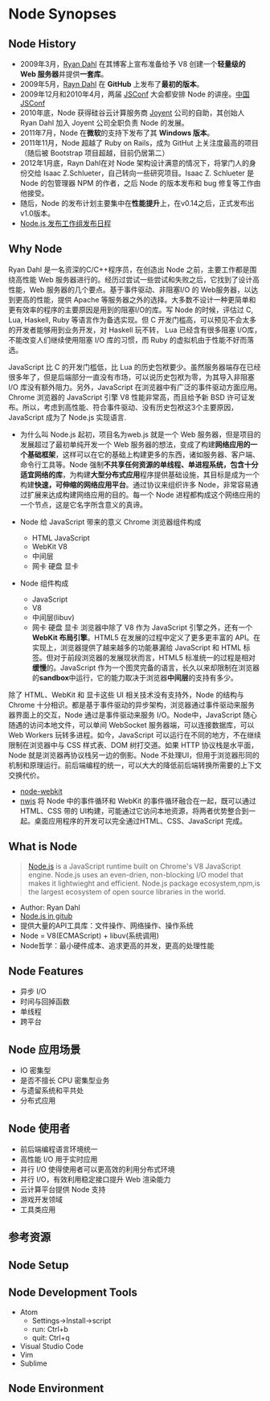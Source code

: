 # Node Synopses

## Node History
- 2009年3月，[Ryan Dahl](http://tinyclouds.org/) 在其博客上宣布准备给予 V8 创建一个**轻量级的 Web 服务器**并提供**一套库**。
- 2009年5月，[Rayn Dahl](https://github.com/ry) 在 **GitHub** 上发布了**最初的版本**。
- 2009年12月和2010年4月，两届 [JSConf](http://jsconf.com/) 大会都安排 Node 的讲座。[中国 JSConf](http://jsconf.cn/)
- 2010年底，Node 获得硅谷云计算服务商 [Joyent](https://www.joyent.com/) 公司的自助，其创始人 Ryan Dahl 加入 Joyent 公司全职负责 Node 的发展。
- 2011年7月，Node 在**微软**的支持下发布了其 **Windows 版本**。
- 2011年11月，Node 超越了 Ruby on Rails，成为 GitHut 上关注度最高的项目（随后被 Bootstrap 项目超越，目前仍居第二）
- 2012年1月底，Rayn Dahl在对 Node 架构设计满意的情况下，将掌门人的身份交给 Isaac Z.Schlueter，自己转向一些研究项目。Isaac Z. Schlueter 是 Node 的包管理器 NPM 的作者，之后 Node 的版本发布和 bug 修复等工作由他接受。
- 随后，Node 的发布计划主要集中在**性能提升**上，在v0.14之后，正式发布出v1.0版本。
- [Node.js 发布工作组发布日程](https://github.com/nodejs/Release#release-schedule1)

## Why Node
Ryan Dahl 是一名资深的C/C++程序员，在创造出 Node 之前，主要工作都是围绕高性能 Web 服务器进行的。经历过尝试一些尝试和失败之后，它找到了设计高性能，Web 服务器的几个要点。基于事件驱动、非阻塞I/O 的 Web服务器，以达到更高的性能，提供 Apache 等服务器之外的选择。大多数不设计一种更简单和更有效率的程序的主要原因是用到的阻塞I/O的库。写 Node 的时候，评估过 C, Lua, Haskell, Ruby 等语言作为备选实现。但 C 开发门槛高，可以预见不会太多的开发者能够用到业务开发，对 Haskell 玩不转， Lua 已经含有很多阻塞 I/O库，不能改变人们继续使用阻塞 I/O 库的习惯，而 Ruby 的虚拟机由于性能不好而落选。

JavaScript 比 C 的开发门槛低，比 Lua 的历史包袱要少。虽然服务器端存在已经很多年了，但是后端部分一直没有市场，可以说历史包袱为零，为其导入非阻塞 I/O 库没有额外阻力。另外，JavaScript 在浏览器中有广泛的事件驱动方面应用。Chrome 浏览器的 JavaScript 引擎 V8 性能非常高，而且给予新 BSD 许可证发布。所以，考虑到高性能、符合事件驱动、没有历史包袱这3个主要原因，JavaScript 成为了 Node.js 实现语言.

- 为什么叫 Node.js
起初，项目名为web.js 就是一个 Web 服务器，但是项目的发展超过了最初单纯开发一个 Web 服务器的想法，变成了构建**网络应用的一个基础框架**，这样可以在它的基础上构建更多的东西，诸如服务器、客户端、命令行工具等。Node 强制**不共享任何资源的单线程、单进程系统，包含十分适宜网络的库**，为构建**大型分布式应用**程序提供基础设施，其目标是成为一个构建**快速，可伸缩的网络应用平台**。通过协议来组织许多 Node，非常容易通过扩展来达成构建网络应用的目的。每一个 Node 进程都构成这个网络应用的一个节点，这是它名字所含意义的真谛。

- Node 给 JavaScript 带来的意义
Chrome 浏览器组件构成
	+ HTML JavaScript
	+ WebKit V8
	+ 中间层
	+ 网卡 硬盘 显卡
- Node 组件构成
	+ JavaScript
	+ V8
	+ 中间层(libuv)
	+ 网卡 硬盘 显卡
浏览器中除了 V8 作为 JavaScript 引擎之外，还有一个 **WebKit 布局引擎**。HTML5 在发展的过程中定义了更多更丰富的 API。在实现上，浏览器提供了越来越多的功能暴漏给 JavaScript 和 HTML 标签。但对于前段浏览器的发展现状而言，HTML5 标准统一的过程是相对**缓慢**的。JavaScript 作为一个图灵完备的语言，长久以来却限制在浏览器的**sandbox**中运行，它的能力取决于浏览器**中间层**的支持有多少。

除了 HTML、WebKit 和 显卡这些 UI 相关技术没有支持外，Node 的结构与 Chrome 十分相识。都是基于事件驱动的异步架构，浏览器通过事件驱动来服务器界面上的交互，Node 通过是事件驱动来服务 I/O。Node中，JavaScript 随心随遇的访问本地文件，可以单间 WebSocket 服务器端，可以连接数据库，可以　Web Workers 玩转多进程。如今，JavaScript 可以运行在不同的地方，不在继续限制在浏览器中与 CSS 样式表、DOM 树打交道。如果 HTTP 协议栈是水平面，Node 就是浏览器再协议栈另一边的倒影。Node 不处理UI，但用于浏览器形同的机制和原理运行。前后端编程的统一，可以大大的降低前后端转换所需要的上下文交换代价。

- [node-webkit](https://nwjs.io/) 
- [nwjs](https://github.com/nwjs)
将 Node 中的事件循环和 WebKit 的事件循环融合在一起，既可以通过HTML、CSS 带的 UI构建，可能通过它访问本地资源，将两者优势整合到一起。桌面应用程序的开发可以完全通过HTML、CSS、JavaScript 完成。


## What is Node
> [Node.js](https://nodejs.org) is a JavaScript runtime built on Chrome's V8 JavaScript engine. Node.js uses an even-drien, non-blocking I/O model that makes it lightwieght and efficient. Node.js package ecosystem,npm,is the largest ecosystem of open source libraries in the world. 
- Author: Ryan Dahl
- [Node.js in gitub](https://github.com/nodejs)
- 提供大量的API工具库：文件操作、网络操作、操作系统
- Node = V8(ECMAScript) + libuv(系统调用)
- Node哲学：最小硬件成本、追求更高的并发，更高的处理性能

## Node Features
- 异步 I/O
- 时间与回掉函数
- 单线程
- 跨平台


## Node 应用场景
- IO 密集型
- 是否不擅长 CPU 密集型业务
- 与遗留系统和平共处
- 分布式应用

## Node 使用者
- 前后端编程语言环境统一
- 高性能 I/O 用于实时应用
- 并行 I/O 使得使用者可以更高效的利用分布式环境
- 并行 I/O，有效利用稳定接口提升 Web 渲染能力
- 云计算平台提供 Node 支持
- 游戏开发领域
- 工具类应用

## 参考资源


## Node Setup

## Node Development Tools
- Atom
  + Settings->Install->script
  + run: Ctrl+b
  + quit: Ctrl+q
- Visual Studio Code
- Vim
- Sublime

## Node Environment